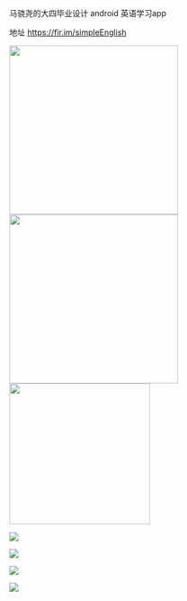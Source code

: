 马骁尧的大四毕业设计 android 英语学习app

地址 https://fir.im/simpleEnglish


  <img width="300px" src="https://github.com/xinghuoliaoyuan45/SimpleEnglishStudyApp/blob/master/picture/1.png">
    <img width="300px" src="https://github.com/xinghuoliaoyuan45/SimpleEnglishStudyApp/blob/master/picture/2.png">
      <img width="250px" src="https://github.com/xinghuoliaoyuan45/SimpleEnglishStudyApp/blob/master/picture/3.png>
        <img width="250px" src="https://github.com/xinghuoliaoyuan45/SimpleEnglishStudyApp/blob/master/picture/4.png">
        
        
        

![](https://github.com/xinghuoliaoyuan45/SimpleEnglishStudyApp/blob/master/picture/1.png)


![](https://github.com/xinghuoliaoyuan45/SimpleEnglishStudyApp/blob/master/picture/2.png)


![](https://github.com/xinghuoliaoyuan45/SimpleEnglishStudyApp/blob/master/picture/3.png)


![](https://github.com/xinghuoliaoyuan45/SimpleEnglishStudyApp/blob/master/picture/4.png)
